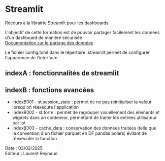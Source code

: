 # Streamlit

Recours à la librairie Streamlit pour les dashboards

L'objectif de cette formation est de pouvoir partager facilement les données d'un dashboard de manière sécurisée <br>
[Documentation sur le partage des données](https://docs.kanaries.net/fr/topics/Streamlit/deploy-streamlit-app)

Le fichier config.toml dans le répertoire .streamlit permet de configurer l'apparence de l'interface.

## indexA : fonctionnalités de streamlit

## indexB : fonctions avancées

- indexB001 - st.session_state : permet de ne pas réinitialiser la valeur lorsqu'on
  réexécute l'application
- indexB002 - st.form : permet de regrouper visuellement des éléments et wigdets dans un conteneur, permettant de traiter les entrées utilisateur par lot
- indexB003 - cache_data : conservation des données traitées (telle que la conversion d'un fichier parquet en DF pandas polars) évitant de réexécuter la fonction

Date : 03/02/2025 <br>
Editeur : Laurent Reynaud
